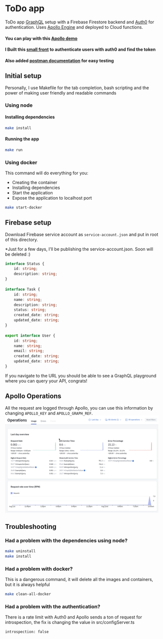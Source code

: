 # ToDo app

ToDo app [GraphQL](https://graphql.org/) setup with a Firebase Firestore backend and [Auth0](https://auth0.com/) for authentication. Uses [Apollo Engine](https://www.apollographql.com/) and deployed to Cloud functions.
#### You can play with this [Apollo demo](https://us-central1-todoapp-e0ae5.cloudfunctions.net/to-do-app)
#### I Built this [small front](https://todoapp-e0ae5.web.app/) to authenticate users with auth0 and find the token
#### Also added [postman documentation](https://documenter.getpostman.com/view/19719511/VUqpvJkR) for easy testing
## Initial setup

Personally, I use Makefile for the tab completion, bash scripting and the power of making user friendly and readable commands

### Using node 
#### Installing dependencies
```bash
make install
```
#### Running the app
```bash
make run
```

### Using docker
This command will do everything for you:
* Creating the container
* Installing dependencies
* Start the application
* Expose the application to localhost port

```bash
make start-docker
```

## Firebase setup

Download Firebase service account as `service-account.json` and put in root of this directory.

*Just for a few days, I'll be publishing the service-account.json. Soon will be deleted :) 
```typescript
interface Status {
    id: string;
    description: string;
}

interface Task {
    id: string;
    name: string;
    description: string;
    status: string;
    created_date: string;
    updated_date: string;
}

export interface User {
    id: string;
    name: string;
    email: string;
    created_date: string;
    updated_date: string;
}
```



If you navigate to the URL you should be able to see a GraphQL playground where you can query your API, congrats!

## Apollo Operations

All the request are logged through Apollo, you can use this information by changing `APOLLO_KEY` and `APOLLO_GRAPH_REF`. 
![img.png](img.png)


## Troubleshooting

### Had a problem with the dependencies using node?
```bash
make uninstall
make install
```

### Had a problem with docker?
This is a dangerous command, it will delete all the images and containers, but it is always helpful 
```bash
make clean-all-docker
```

### Had a problem with the authentication?
There is a rate limit with Auth0 and Apollo sends a ton of request for introspection, the fix is changing the value in src/configServer.ts
```bash
introspection: false
```